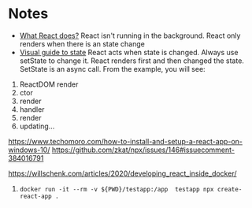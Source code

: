 # Notes

* [What React does?](https://daveceddia.com/what-react-does/) React isn't running in the background. React only renders when there is an state change
* [Visual guide to state](https://daveceddia.com/visual-guide-to-state-in-react/) React acts when state is changed. Always use setState to change it. React renders first and then changed the state. SetState is an async call. From the example, you will see:
1. ReactDOM render
2. ctor
3. render
4. handler
3. render
5. updating...


https://www.techomoro.com/how-to-install-and-setup-a-react-app-on-windows-10/
https://github.com/zkat/npx/issues/146#issuecomment-384016791

https://willschenk.com/articles/2020/developing_react_inside_docker/
1. `docker run -it --rm -v ${PWD}/testapp:/app  testapp npx create-react-app .`